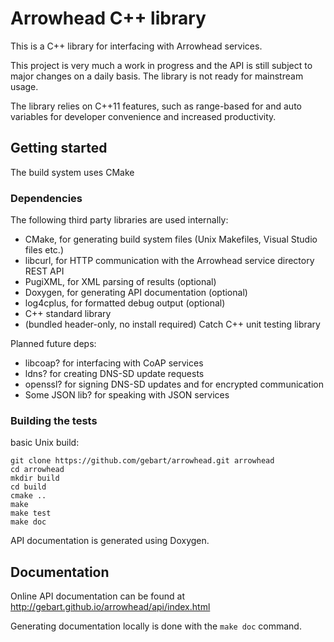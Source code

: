 # Arrowhead C++ library

This is a C++ library for interfacing with Arrowhead services.

This project is very much a work in progress and the API is still subject to
major changes on a daily basis. The library is not ready for mainstream usage.

The library relies on C++11 features, such as range-based for and auto variables
for developer convenience and increased productivity.

## Getting started

The build system uses CMake

### Dependencies

The following third party libraries are used internally:

 - CMake, for generating build system files (Unix Makefiles, Visual Studio files etc.)
 - libcurl, for HTTP communication with the Arrowhead service directory REST API
 - PugiXML, for XML parsing of results (optional)
 - Doxygen, for generating API documentation (optional)
 - log4cplus, for formatted debug output (optional)
 - C++ standard library
 - (bundled header-only, no install required) Catch C++ unit testing library

Planned future deps:

 - libcoap? for interfacing with CoAP services
 - ldns? for creating DNS-SD update requests
 - openssl? for signing DNS-SD updates and for encrypted communication
 - Some JSON lib? for speaking with JSON services

### Building the tests

basic Unix build:

    git clone https://github.com/gebart/arrowhead.git arrowhead
    cd arrowhead
    mkdir build
    cd build
    cmake ..
    make
    make test
    make doc

API documentation is generated using Doxygen.

## Documentation

Online API documentation can be found at http://gebart.github.io/arrowhead/api/index.html

Generating documentation locally is done with the `make doc` command.

